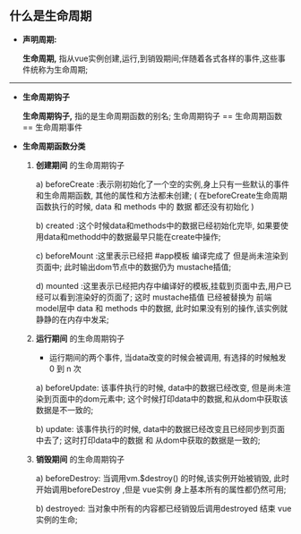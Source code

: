 ##  什么是生命周期
+   **声明周期:** 
    
    **生命周期,** 指从vue实例创建,运行,到销毁期间;伴随着各式各样的事件,这些事件统称为生命周期;
---
+   **生命周期钩子**
    
    **生命周期钩子,** 指的是生命周期函数的别名; 生命周期钩子 == 生命周期函数 == 生命周期事件

+   **生命周期函数分类**
    
    1. **创建期间** 的生命周期钩子
        
        a) beforeCreate :表示刚初始化了一个空的实例,身上只有一些默认的事件和生命周期函数, 其他的属性和方法都未创建; ( 在beforeCreate生命周期 函数执行的时候, data 和 methods 中的 数据 都还没有初始化 )

        b) created :这个时候data和methods中的数据已经初始化完毕, 如果要使用data和methodd中的数据最早只能在create中操作;

        c) beforeMount :这里表示已经把 #app模板 编译完成了 但是尚未渲染到页面中; 此时输出dom节点中的数据仍为 mustache插值;

        d) mounted :这里表示已经把内存中编译好的模板,挂载到页面中去,用户已经可以看到渲染好的页面了; 这时 mustache插值 已经被替换为 前端model层中 data 和 methods 中的数据, 此时如果没有别的操作,该实例就静静的在内存中发呆;

    2. **运行期间** 的生命周期钩子 

        - 运行期间的两个事件, 当data改变的时候会被调用, 有选择的时候触发 0 到 n 次

        a) beforeUpdate: 该事件执行的时候, data中的数据已经改变, 但是尚未渲染到页面中的dom元素中; 这个时候打印data中的数据,和从dom中获取该数据是不一致的;

        b) update: 该事件执行的时候, data中的数据已经改变且已经同步到页面中去了; 这时打印data中的数据 和 从dom中获取的数据是一致的;

    3. **销毁期间** 的生命周期钩子

        a) beforeDestroy: 当调用vm.$destroy() 的时候,该实例开始被销毁, 此时开始调用beforeDestroy ,但是 vue实例 身上基本所有的属性都仍然可用;

        b) destroyed: 当对象中所有的内容都已经销毁后调用destroyed 结束 vue实例的生命;







